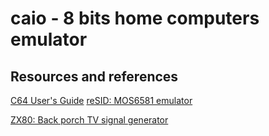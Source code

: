 # caio - 8 bits home computers emulator

## Resources and references

[C64 User's Guide](https://www.c64-wiki.com/wiki/Commodore_64_User%27s_Guide)
[reSID: MOS6581 emulator](https://github.com/daglem/reSID)

[ZX80: Back porch TV signal generator](http://www.fruitcake.plus.com/Sinclair/ZX80/VideoGeneration/ZX80_BackPorchGeneration.htm)

